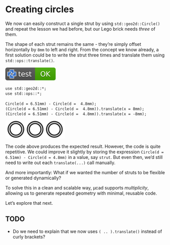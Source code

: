 # Creating circles

We now can easily construct a single strut by using `std::geo2d::Circle()` and repeat the lesson we had before,
but our Lego brick needs *three* of them.

The shape of each strut remains the same - they’re simply offset horizontally by `8mm` to left and right.
From the concept we know already, a first solution could be to write the strut three times
and translate them using `std::ops::translate()`.

[![test](.test/multiple.svg)](.test/multiple.log)

```µcad,multiple
use std::geo2d::*;
use std::ops::*;

Circle(d = 6.51mm) - Circle(d =  4.8mm);
(Circle(d = 6.51mm) - Circle(d =  4.8mm)).translate(x = 8mm);
(Circle(d = 6.51mm) - Circle(d =  4.8mm)).translate(x = -8mm);
```

![Picture](.test/multiple-out.svg)

The code above produces the expected result. However, the code is quite repetitive.
We could improve it slightly by storing the expression `Circle(d = 6.51mm) - Circle(d = 4.8mm)` in a value, say `strut`.
But even then, we’d still need to write out each `translate(...)` call manually.

And more importantly:
What if we wanted the number of struts to be flexible or generated dynamically?

To solve this in a clean and scalable way, µcad supports *multiplicity*, allowing us to generate repeated geometry with minimal, reusable code.

Let’s explore that next.

## TODO

- Do we need to explain that we now uses `( .. ).translate()` instead of curly brackets?

